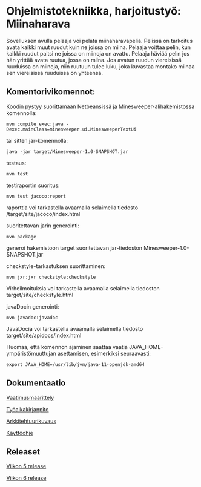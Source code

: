 # **Ohjelmistotekniikka, harjoitustyö: Miinaharava**

Sovelluksen avulla pelaaja voi pelata miinaharavapeliä. Pelissä on tarkoitus avata kaikki muut ruudut kuin ne joissa on miina. Pelaaja voittaa pelin, kun kaikki ruudut paitsi ne joissa on miinoja on avattu. Pelaaja häviää pelin jos hän yrittää avata ruutua, jossa on miina. Jos avatun ruudun viereisissä ruuduissa on miinoja, niin ruutuun tulee luku, joka kuvastaa montako miinaa sen viereisissä ruuduissa on yhteensä.


## Komentorivikomennot:


Koodin pystyy suorittamaan Netbeansissä ja Minesweeper-alihakemistossa komennolla:
```
mvn compile exec:java -Dexec.mainClass=minesweeper.ui.MinesweeperTextUi
```
tai sitten jar-komennolla:
```
java -jar target/Minesweeper-1.0-SNAPSHOT.jar 
```


testaus:
```
mvn test
```


testiraportin suoritus:
```
mvn test jacoco:report
```
raporttia voi tarkastella avaamalla selaimella tiedosto /target/site/jacoco/index.html



suoritettavan jarin generointi:
```
mvn package
```
generoi hakemistoon target suoritettavan jar-tiedoston Minesweeper-1.0-SNAPSHOT.jar



checkstyle-tarkastuksen suorittaminen:
```
mvn jxr:jxr checkstyle:checkstyle
```
Virheilmoituksia voi tarkastella avaamalla selaimella tiedoston target/site/checkstyle.html



javaDocin generointi:
```
mvn javadoc:javadoc
```
JavaDocia voi tarkastella avaamalla selaimella tiedosto target/site/apidocs/index.html

Huomaa, että komennon ajaminen saattaa vaatia JAVA_HOME-ympäristömuuttujan asettamisen, esimerkiksi seuraavasti: 
```
export JAVA_HOME=/usr/lib/jvm/java-11-openjdk-amd64
```


## Dokumentaatio

[Vaatimusmäärittely](https://github.com/jullebli/ot-harjoitustyo/blob/master/dokumentaatio/vaatimusmaarittely.md)

[Työaikakirjanpito](https://github.com/jullebli/ot-harjoitustyo/blob/master/dokumentaatio/tuntikirjanpito.md)

[Arkkitehtuurikuvaus](https://github.com/jullebli/ot-harjoitustyo/blob/master/dokumentaatio/arkkitehtuuri.md)

[Käyttöohje](https://github.com/jullebli/ot-harjoitustyo/blob/master/dokumentaatio/kayttoohje.md)


## Releaset

[Viikon 5 release](https://github.com/jullebli/ot-harjoitustyo/releases/tag/viikko5)

[Viikon 6 release](https://github.com/jullebli/ot-harjoitustyo/releases/tag/viikko6)
